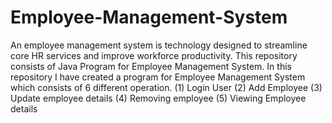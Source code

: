 # Employee-Management-System
An employee management system is technology designed to streamline core HR services and improve workforce productivity. 
This repository consists of Java Program for Employee Management System. In this repository I have created a program for Employee Management System which consists of 6 different operation.
(1) Login User
(2) Add Employee
(3) Update employee details
(4) Removing employee
(5) Viewing Employee details
